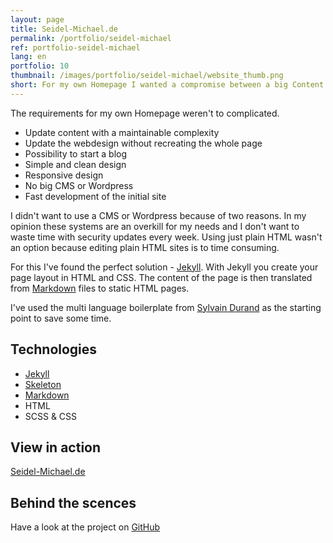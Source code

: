 ```yaml
---
layout: page
title: Seidel-Michael.de
permalink: /portfolio/seidel-michael
ref: portfolio-seidel-michael
lang: en
portfolio: 10
thumbnail: /images/portfolio/seidel-michael/website_thumb.png
short: For my own Homepage I wanted a compromise between a big Content Managament System and uncomfortable static HTML pages. For this I've found the perfect solution with Jekyll.
---
```


The requirements for my own Homepage weren't to complicated.

- Update content with a maintainable complexity
- Update the webdesign without recreating the whole page
- Possibility to start a blog
- Simple and clean design
- Responsive design
- No big CMS or Wordpress
- Fast development of the initial site

I didn't want to use a CMS or Wordpress because of two reasons. 
In my opinion these systems are an overkill for my needs and I don't want to waste time with security updates every week.
Using just plain HTML wasn't an option because editing plain HTML sites is to time consuming.

For this I've found the perfect solution - [Jekyll](https://jekyllrb.com/). 
With Jekyll you create your page layout in HTML and CSS.
The content of the page is then translated from [Markdown](http://daringfireball.net/projects/markdown/) files to static HTML pages.

I've used the multi language boilerplate from [Sylvain Durand](https://www.sylvaindurand.org/making-jekyll-multilingual/) as the starting point to save some time.

Technologies
------------

- [Jekyll](https://jekyllrb.com/)
- [Skeleton](http://getskeleton.com/)
- [Markdown](http://daringfireball.net/projects/markdown/)
- HTML
- SCSS & CSS

View in action
--------------

[Seidel-Michael.de](http://seidel-michael.de)

Behind the scences
------------------

Have a look at the project on [GitHub](https://github.com/Seidel-Michael/seidel-michael.github.io)